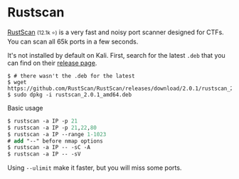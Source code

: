 # Rustscan

<div class="row row-cols-lg-2"><div>

[RustScan](https://github.com/RustScan/RustScan) <small>(12.1k ⭐)</small> is a very fast and noisy port scanner designed for CTFs. You can scan all 65k ports in a few seconds.

It's not installed by default on Kali. First, search for the latest `.deb` that you can find on their [release page](https://github.com/RustScan/RustScan/releases).

```shell!
$ # there wasn't the .deb for the latest
$ wget https://github.com/RustScan/RustScan/releases/download/2.0.1/rustscan_2.0.1_amd64.deb
$ sudo dpkg -i rustscan_2.0.1_amd64.deb
```
</div><div class="align-self-center">

Basic usage

```ps
$ rustscan -a IP -p 21
$ rustscan -a IP -p 21,22,80
$ rustscan -a IP --range 1-1023
# add "--" before nmap options
$ rustscan -a IP -- -sC -A
$ rustscan -a IP -- -sV
```

Using `--ulimit` make it faster, but you will miss some ports.
</div></div>